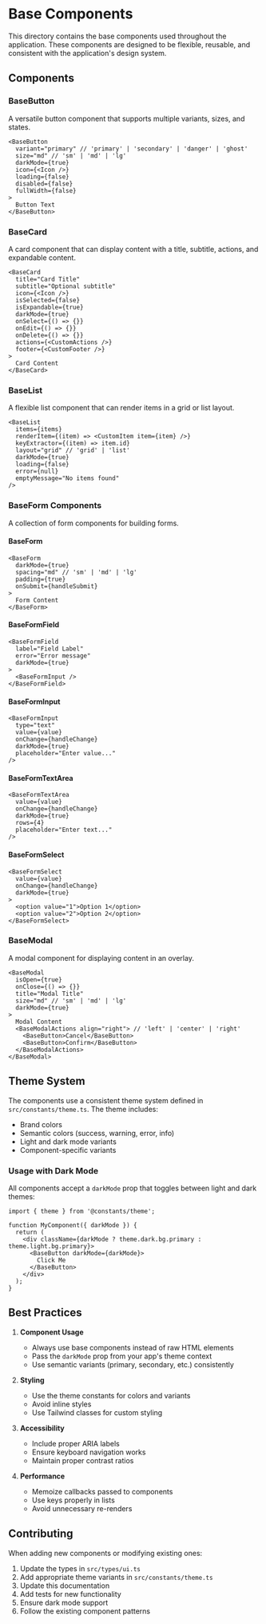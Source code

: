 # Base Components

This directory contains the base components used throughout the application. These components are designed to be flexible, reusable, and consistent with the application's design system.

## Components

### BaseButton

A versatile button component that supports multiple variants, sizes, and states.

```tsx
<BaseButton
  variant="primary" // 'primary' | 'secondary' | 'danger' | 'ghost'
  size="md" // 'sm' | 'md' | 'lg'
  darkMode={true}
  icon={<Icon />}
  loading={false}
  disabled={false}
  fullWidth={false}
>
  Button Text
</BaseButton>
```

### BaseCard

A card component that can display content with a title, subtitle, actions, and expandable content.

```tsx
<BaseCard
  title="Card Title"
  subtitle="Optional subtitle"
  icon={<Icon />}
  isSelected={false}
  isExpandable={true}
  darkMode={true}
  onSelect={() => {}}
  onEdit={() => {}}
  onDelete={() => {}}
  actions={<CustomActions />}
  footer={<CustomFooter />}
>
  Card Content
</BaseCard>
```

### BaseList

A flexible list component that can render items in a grid or list layout.

```tsx
<BaseList
  items={items}
  renderItem={(item) => <CustomItem item={item} />}
  keyExtractor={(item) => item.id}
  layout="grid" // 'grid' | 'list'
  darkMode={true}
  loading={false}
  error={null}
  emptyMessage="No items found"
/>
```

### BaseForm Components

A collection of form components for building forms.

#### BaseForm

```tsx
<BaseForm
  darkMode={true}
  spacing="md" // 'sm' | 'md' | 'lg'
  padding={true}
  onSubmit={handleSubmit}
>
  Form Content
</BaseForm>
```

#### BaseFormField

```tsx
<BaseFormField
  label="Field Label"
  error="Error message"
  darkMode={true}
>
  <BaseFormInput />
</BaseFormField>
```

#### BaseFormInput

```tsx
<BaseFormInput
  type="text"
  value={value}
  onChange={handleChange}
  darkMode={true}
  placeholder="Enter value..."
/>
```

#### BaseFormTextArea

```tsx
<BaseFormTextArea
  value={value}
  onChange={handleChange}
  darkMode={true}
  rows={4}
  placeholder="Enter text..."
/>
```

#### BaseFormSelect

```tsx
<BaseFormSelect
  value={value}
  onChange={handleChange}
  darkMode={true}
>
  <option value="1">Option 1</option>
  <option value="2">Option 2</option>
</BaseFormSelect>
```

### BaseModal

A modal component for displaying content in an overlay.

```tsx
<BaseModal
  isOpen={true}
  onClose={() => {}}
  title="Modal Title"
  size="md" // 'sm' | 'md' | 'lg'
  darkMode={true}
>
  Modal Content
  <BaseModalActions align="right"> // 'left' | 'center' | 'right'
    <BaseButton>Cancel</BaseButton>
    <BaseButton>Confirm</BaseButton>
  </BaseModalActions>
</BaseModal>
```

## Theme System

The components use a consistent theme system defined in `src/constants/theme.ts`. The theme includes:

- Brand colors
- Semantic colors (success, warning, error, info)
- Light and dark mode variants
- Component-specific variants

### Usage with Dark Mode

All components accept a `darkMode` prop that toggles between light and dark themes:

```tsx
import { theme } from '@constants/theme';

function MyComponent({ darkMode }) {
  return (
    <div className={darkMode ? theme.dark.bg.primary : theme.light.bg.primary}>
      <BaseButton darkMode={darkMode}>
        Click Me
      </BaseButton>
    </div>
  );
}
```

## Best Practices

1. **Component Usage**
   - Always use base components instead of raw HTML elements
   - Pass the `darkMode` prop from your app's theme context
   - Use semantic variants (primary, secondary, etc.) consistently

2. **Styling**
   - Use the theme constants for colors and variants
   - Avoid inline styles
   - Use Tailwind classes for custom styling

3. **Accessibility**
   - Include proper ARIA labels
   - Ensure keyboard navigation works
   - Maintain proper contrast ratios

4. **Performance**
   - Memoize callbacks passed to components
   - Use keys properly in lists
   - Avoid unnecessary re-renders

## Contributing

When adding new components or modifying existing ones:

1. Update the types in `src/types/ui.ts`
2. Add appropriate theme variants in `src/constants/theme.ts`
3. Update this documentation
4. Add tests for new functionality
5. Ensure dark mode support
6. Follow the existing component patterns 